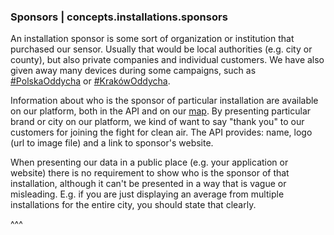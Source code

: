 ### Sponsors | concepts.installations.sponsors

An installation sponsor is some sort of organization or institution that purchased our sensor. Usually that would be local authorities (e.g. city or county), but also private companies and individual customers. We have also given away many devices during some campaigns, such as [#PolskaOddycha](https://www.facebook.com/PolskaOddychaAirly/) or [#KrakówOddycha](https://airly.eu/pl/krakowoddycha-z-airlybirds/).

Information about who is the sponsor of particular installation are available on our platform, both in the API and on our [map](https://airly.eu/map/). By presenting particular brand or city on our platform, we kind of want to say "thank you" to our customers for joining the fight for clean air. The API provides: name, logo (url to image file) and a link to sponsor's website.

When presenting our data in a public place (e.g. your application or website) there is no requirement to show who is the sponsor of that installation, although it can't be presented in a way that is vague or misleading. E.g. if you are just displaying an average from multiple installations for the entire city, you should state that clearly.

^^^
